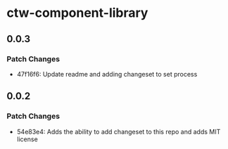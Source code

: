 # ctw-component-library

## 0.0.3

### Patch Changes

- 47f16f6: Update readme and adding changeset to set process

## 0.0.2

### Patch Changes

- 54e83e4: Adds the ability to add changeset to this repo and adds MIT license
